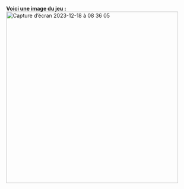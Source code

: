 __Voici une image du jeu :__
<img width="463" alt="Capture d’écran 2023-12-18 à 08 36 05" src="https://github.com/Etu4943/Projet_Annee/assets/91191586/d7005541-8a68-40b1-a4ba-bdbb5d95ecc3">
